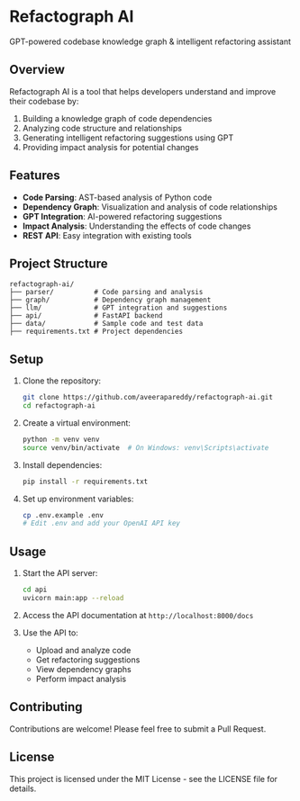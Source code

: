# Refactograph AI

GPT-powered codebase knowledge graph & intelligent refactoring assistant

## Overview

Refactograph AI is a tool that helps developers understand and improve their codebase by:

1. Building a knowledge graph of code dependencies
2. Analyzing code structure and relationships
3. Generating intelligent refactoring suggestions using GPT
4. Providing impact analysis for potential changes

## Features

- **Code Parsing**: AST-based analysis of Python code
- **Dependency Graph**: Visualization and analysis of code relationships
- **GPT Integration**: AI-powered refactoring suggestions
- **Impact Analysis**: Understanding the effects of code changes
- **REST API**: Easy integration with existing tools

## Project Structure

```
refactograph-ai/
├── parser/          # Code parsing and analysis
├── graph/           # Dependency graph management
├── llm/             # GPT integration and suggestions
├── api/             # FastAPI backend
├── data/            # Sample code and test data
├── requirements.txt # Project dependencies
```

## Setup

1. Clone the repository:

   ```bash
   git clone https://github.com/aveerapareddy/refactograph-ai.git
   cd refactograph-ai
   ```

2. Create a virtual environment:

   ```bash
   python -m venv venv
   source venv/bin/activate  # On Windows: venv\Scripts\activate
   ```

3. Install dependencies:

   ```bash
   pip install -r requirements.txt
   ```

4. Set up environment variables:
   ```bash
   cp .env.example .env
   # Edit .env and add your OpenAI API key
   ```

## Usage

1. Start the API server:

   ```bash
   cd api
   uvicorn main:app --reload
   ```

2. Access the API documentation at `http://localhost:8000/docs`

3. Use the API to:
   - Upload and analyze code
   - Get refactoring suggestions
   - View dependency graphs
   - Perform impact analysis

## Contributing

Contributions are welcome! Please feel free to submit a Pull Request.

## License

This project is licensed under the MIT License - see the LICENSE file for details.
